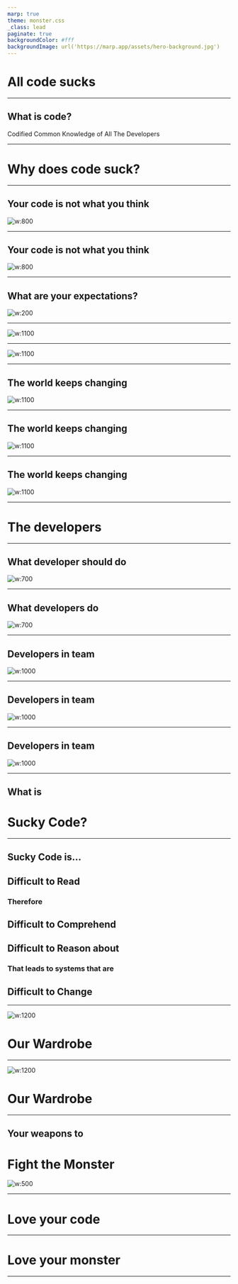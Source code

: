 ```yaml
---
marp: true
theme: monster.css
_class: lead
paginate: true
backgroundColor: #fff
backgroundImage: url('https://marp.app/assets/hero-background.jpg')
---
```

<!-- _class: main -->

# All code sucks

<!-- 
Who has ever felt that all code sucks? (except what you are currently working on)
-->

---
<!-- _class: question -->

## What is code?

Codified Common Knowledge
of All The Developers

<!--
Before we get deep into the topic we would like to clarify what is code.

Code is Codified Common Knowledge of All The Developer who ever worked on the codebase. This is very important to keep in mind. That when we talk about code, we are actually talk about knowledge, understanding of the world that got automated.
-->

---
<!-- _class: lead -->

# Why does code suck?

<!--
Now, back to the topic. First answer the question ‘Why does code suck?’
-->

---

## Your code is not what you think

![w:800](assets/business_domain.svg)

<!--
Every company works in a business domain and software engineers are there to write software that is automating some of the workflows.

Let’s pick a business domain for ourselves. Let’s use Monster Hunting. 
Do you know Monster hunting? No…. So even though you can not see it, there are plenty of monsters live around us. And this is our business. When we are being called, we go hunt the monster down and collect the money. 

I’m going to mark with this spot our business domain. Our company is working in this business domain. And there is an infinite space around it, that is currently not covered by the business. For example we are not dealing with nice monsters that are more like pets. We are only dealing with real dangerous monsters.
-->

---

## Your code is not what you think


![w:800](assets/business_domain_with_automation.svg)

<!--
And in this business domain we have automated a couple of things. The main thing that we automated is monster detector.
-->

---

## What are your expectations?

![w:200](assets/monster_detector_app.svg)

<!--
So this is our app.
It is a monster detector and an alarm system.

You can see that it can show you if there is a monster in front of you, how far the monster is away and how dangerous it is. And you can call us if you want us to hunt the monster down.
Do you think it’s a good app?
Do you think we should improve it?

* Send gps coordinates
* Show the hunting price
* Automatically alert
* Automatically call
* etc.

-->
---

![w:1100](assets/app_and_expectations.svg)

<!--
Let’s visualize it. 
Here is the app currently on the domain canvas. But our offering doesn’t match your needs.  What is our business doing in this case?
-->

---

![w:1100](assets/app_and_expectations_with_force.svg)

<!--
TODO rephrase this

We try to change our automation to server more the needs. Great. So we have some ideas how to serve those needs, new specifications and we start working on it tomorrow.
But what happens tomorrow?
The world is not a stable place. You guys are having different needs every day, the same applies to our users as well. If we take time into picture...

TODO monster evolution
-->

---

## The world keeps changing

![w:1100](assets/expectation_changes.svg)

<!--
… we get to this model. Once we have moved our software to serve the new needs. It is already a bit late. The needs have changed again… So we move again and again.

But this is not enough to have sucky code. What other thing is crucial when we want to serve the needs best?

Time, this is what we are talking about here. If we can move fast into the new domain we could start serving our new customers faster.

-->

---

## The world keeps changing

![w:1100](assets/expectation_changes_with_software_changes.svg)

<!--
And because we don’t have really time really change our software, we end up like this.

We bend and flex the software into shape.
-->

---

## The world keeps changing

![w:1100](assets/expectation_changes_with_software_changes_2.svg)

<!--
So far we have discussed some external forces that makes our code suck. But there is something else what we have to discuss. The people who are doing these changes...
-->

---
<!-- _class: lead -->

# The developers

---

## What developer should do

![w:700](assets/developers_job.svg)

<!--
The developers job is to change the current system (if it already exists) (on the right) to to do more and different things (on the left).

Let’s call what is on the left the specification of what the system is supposed to be doing.
-->

---

## What developers do

![w:700](assets/developers_job_reality.svg)

<!--
But we are all humans. And as humans we all have a different view of the world and different mental models of things.

And even we developers, who have access to the code, have different mental model of what that code does.

On the left hand side, there is the specification of what the system is supposed to be doing.

Even with the best specification, different developers will have a different mental model of the specification.

And a lot of the problems stem from these type misunderstandings.
The misunderstanding of the current state of the system and its target state.

To add more oil to the fire:
And everybody in the team will have these misunderstandings, but in an ever so slightly different way.

You can probably relate this back to one of your university projects, where you were supposed to be doing one thing, but ended up coding an entirely different thing and then went back to your prof, only to find out what the thing you were supposed to be coding originally was something completely different from your understanding.
-->

---

## Developers in team

![w:1000](assets/team_work.svg)

<!--
I have a different mental model what the code does and Barney next to me has another different idea what the code does. As all the other team members do.
And I have a different understanding of the target than Silvio has.

So going back to what code IS:
CODIFIED COMMON KNOWLEDGE

You can probably sense now, that this ‘common knowledge’ can be deeply misaligned.

And if we take into account that our understanding of the target state is also misaligned, you can see that our ‘new state’ will be just even more misaligned.
-->

---

## Developers in team

![w:1000](assets/team_work_developing_monster.svg)

<!--
Can you remember when we talked about how time is crucial. Since time is crucial, we’ll not have it to clean up those things later.  

And this is where the monster emerges.
-->
---

## Developers in team

![w:1000](assets/team_work_developing_monster_2.svg)

<!--
You can see how something innocuous grows into this monster thing over time, if we just flex it enough.
-->

---
<!-- _class: lead monster_head -->

## What is
# Sucky Code?

---
<!-- _class: monster_arms -->

## Sucky Code is...
## Difficult to Read
### Therefore
## Difficult to Comprehend
## Difficult to Reason about
### That leads to systems that are
## Difficult to Change

---
<!-- _class: lead -->

![w:1200](assets/monster_in_wardrobe_1.svg)

# Our Wardrobe

---
<!-- _class: lead -->

![w:1200](assets/monster_in_wardrobe_2.svg)

# Our Wardrobe

---
<!-- _class: lead -->

## Your weapons to
# Fight the Monster

![w:500](assets/weapons.svg)

---
<!-- _class: main -->

# Love your code

---
<!-- _class: main monster_head -->

# Love your monster

---